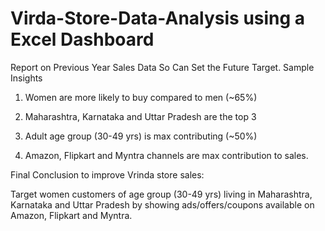 # Virda-Store-Data-Analysis using a Excel Dashboard
Report on Previous Year Sales Data So Can Set the Future Target.
Sample Insights

1. Women are more likely to buy compared to men (~65%)

2. Maharashtra, Karnataka and Uttar Pradesh are the top 3

3. Adult age group (30-49 yrs) is max contributing (~50%)

4. Amazon, Flipkart and Myntra channels are max contribution to sales.

Final Conclusion to improve Vrinda store sales:

Target women customers of age group (30-49 yrs) living in Maharashtra, 
Karnataka and Uttar Pradesh by showing ads/offers/coupons available on Amazon, Flipkart and Myntra.
